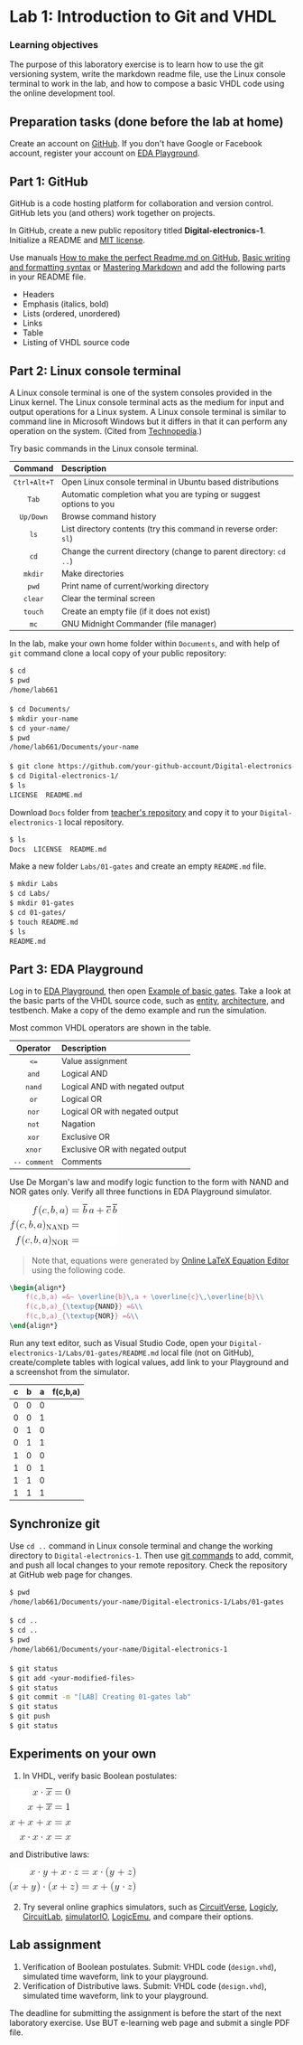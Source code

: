 # Lab 1: Introduction to Git and VHDL

### Learning objectives

The purpose of this laboratory exercise is to learn how to use the git versioning system, write the markdown readme file, use the Linux console terminal to work in the lab, and how to compose a basic VHDL code using the online development tool.


## Preparation tasks (done before the lab at home)

Create an account on [GitHub](https://github.com/). If you don't have Google or Facebook account, register your account on [EDA Playground](https://www.edaplayground.com/login).


## Part 1: GitHub

GitHub is a code hosting platform for collaboration and version control. GitHub lets you (and others) work together on projects.

In GitHub, create a new public repository titled **Digital-electronics-1**. Initialize a README and [MIT license](https://choosealicense.com/licenses/mit/).

Use manuals [How to make the perfect Readme.md on GitHub](https://medium.com/swlh/how-to-make-the-perfect-readme-md-on-github-92ed5771c061), [Basic writing and formatting syntax](https://help.github.com/en/articles/basic-writing-and-formatting-syntax) or [Mastering Markdown](https://guides.github.com/features/mastering-markdown/) and add the following parts in your README file.

   * Headers
   * Emphasis (italics, bold)
   * Lists (ordered, unordered)
   * Links
   * Table
   * Listing of VHDL source code


## Part 2: Linux console terminal

A Linux console terminal is one of the system consoles provided in the Linux kernel. The Linux console terminal acts as the medium for input and output operations for a Linux system. A Linux console terminal is similar to command line in Microsoft Windows but it differs in that it can perform any operation on the system. (Cited from [Technopedia](https://www.techopedia.com/definition/26897/linux-console-terminal).)

Try basic commands in the Linux console terminal.

| **Command**  | **Description** |
| :-:          | :--             |
| `Ctrl+Alt+T` | Open Linux console terminal in Ubuntu based distributions |
| `Tab`        | Automatic completion what you are typing or suggest options to you |
| `Up/Down`    | Browse command history |
| `ls`         | List directory contents (try this command in reverse order: `sl`) |
| `cd`         | Change the current directory (change to parent directory: `cd ..`) |
| `mkdir`      | Make directories |
| `pwd`        | Print name of current/working directory |
| `clear`      | Clear the terminal screen |
| `touch`      | Create an empty file (if it does not exist) |
| `mc`         | GNU Midnight Commander (file manager) |

In the lab, make your own home folder within `Documents`, and with help of `git` command clone a local copy of your public repository:

```bash
$ cd
$ pwd
/home/lab661

$ cd Documents/
$ mkdir your-name
$ cd your-name/
$ pwd
/home/lab661/Documents/your-name

$ git clone https://github.com/your-github-account/Digital-electronics-1
$ cd Digital-electronics-1/
$ ls
LICENSE  README.md
```

Download `Docs` folder from [teacher's repository](https://github.com/tomas-fryza/Digital-electronics-1) and copy it to your `Digital-electronics-1` local repository.

```bash
$ ls
Docs  LICENSE  README.md
```

Make a new folder `Labs/01-gates` and create an empty `README.md` file.

```bash
$ mkdir Labs
$ cd Labs/
$ mkdir 01-gates
$ cd 01-gates/
$ touch README.md
$ ls
README.md
```


## Part 3: EDA Playground

Log in to [EDA Playground](https://www.edaplayground.com/login), then open [Example of basic gates](https://www.edaplayground.com/x/5L92). Take a look at the basic parts of the VHDL source code, such as [entity](https://github.com/tomas-fryza/Digital-electronics-1/wiki/Entity), [architecture](https://github.com/tomas-fryza/Digital-electronics-1/wiki/Architecture), and testbench. Make a copy of the demo example and run the simulation. 

Most common VHDL operators are shown in the table.

| **Operator** | **Description** |
| :-: | :-- |
| `<=` | Value assignment |
| `and` | Logical AND |
| `nand` | Logical AND with negated output |
| `or` | Logical OR |
| `nor` | Logical OR with negated output |
| `not` | Nagation |
| `xor` | Exclusive OR |
| `xnor` | Exclusive OR with negated output |
| `-- comment` | Comments |

Use De Morgan's law and modify logic function to the form with NAND and NOR gates only. Verify all three functions in EDA Playground simulator.

![Logic function](Images/equations.png)

> Note that, equations were generated by [Online LaTeX Equation Editor](https://www.codecogs.com/latex/eqneditor.php) using the following code.
```LaTeX
\begin{align*}
    f(c,b,a) =&~ \overline{b}\,a + \overline{c}\,\overline{b}\\
    f(c,b,a)_{\textup{NAND}} =&\\
    f(c,b,a)_{\textup{NOR}} =&\\
\end{align*}
```
>

Run any text editor, such as Visual Studio Code, open your `Digital-electronics-1/Labs/01-gates/README.md` local file (not on GitHub), create/complete tables with logical values, add link to your Playground and a screenshot from the simulator.

| **c** | **b** |**a** | **f(c,b,a)** |
| :-: | :-: | :-: | :-: |
| 0 | 0 | 0 |  |
| 0 | 0 | 1 |  |
| 0 | 1 | 0 |  |
| 0 | 1 | 1 |  |
| 1 | 0 | 0 |  |
| 1 | 0 | 1 |  |
| 1 | 1 | 0 |  |
| 1 | 1 | 1 |  |


## Synchronize git

Use `cd ..` command in Linux console terminal and change the working directory to `Digital-electronics-1`. Then use [git commands](https://github.com/joshnh/Git-Commands) to add, commit, and push all local changes to your remote repository. Check the repository at GitHub web page for changes.

```bash
$ pwd
/home/lab661/Documents/your-name/Digital-electronics-1/Labs/01-gates

$ cd ..
$ cd ..
$ pwd
/home/lab661/Documents/your-name/Digital-electronics-1

$ git status
$ git add <your-modified-files>
$ git status
$ git commit -m "[LAB] Creating 01-gates lab"
$ git status
$ git push
$ git status
```


## Experiments on your own

1. In VHDL, verify basic Boolean postulates:

![Boolean postulates](Images/postulates.png)

and Distributive laws:

![Distributive laws](Images/distributives.png)

2. Try several online graphics simulators, such as [CircuitVerse](https://circuitverse.org/), [Logicly](https://logic.ly/), [CircuitLab](https://www.circuitlab.com/), [simulatorIO](https://simulator.io/), [LogicEmu](https://lodev.org/logicemu/), and compare their options.


## Lab assignment

1. Verification of Boolean postulates. Submit: VHDL code (`design.vhd`), simulated time waveform, link to your playground.
2. Verification of Distributive laws. Submit: VHDL code (`design.vhd`), simulated time waveform, link to your playground.

The deadline for submitting the assignment is before the start of the next laboratory exercise. Use BUT e-learning web page and submit a single PDF file.

